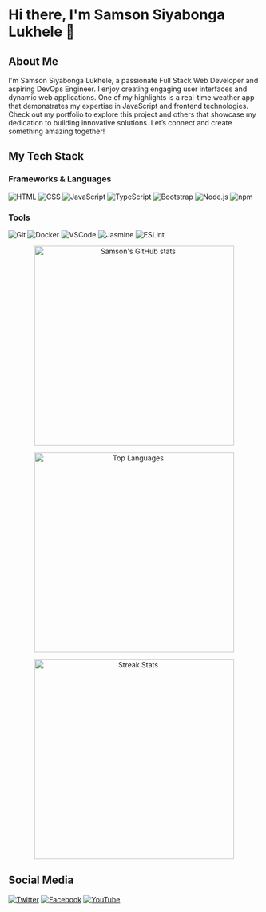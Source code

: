 # Hi there, I'm Samson Siyabonga Lukhele 👋

## About Me
<p>
    I'm Samson Siyabonga Lukhele, a passionate Full Stack Web Developer and aspiring DevOps Engineer. I enjoy creating engaging user interfaces and dynamic web applications. One of my highlights is a real-time weather app that demonstrates my expertise in JavaScript and frontend technologies. Check out my portfolio to explore this project and others that showcase my dedication to building innovative solutions. Let’s connect and create something amazing together!
</p>

## My Tech Stack

### Frameworks & Languages
<p>
    <img src="https://img.shields.io/badge/HTML-E34F26?style=for-the-badge&logo=html5&logoColor=white" alt="HTML">
    <img src="https://img.shields.io/badge/CSS-1572B6?style=for-the-badge&logo=css3&logoColor=white" alt="CSS">
    <img src="https://img.shields.io/badge/JavaScript-F7DF1E?style=for-the-badge&logo=javascript&logoColor=black" alt="JavaScript">
    <img src="https://img.shields.io/badge/TypeScript-3178C6?style=for-the-badge&logo=typescript&logoColor=white" alt="TypeScript">
    <img src="https://img.shields.io/badge/Bootstrap-7952B3?style=for-the-badge&logo=bootstrap&logoColor=white" alt="Bootstrap">
    <img src="https://img.shields.io/badge/Node.js-339933?style=for-the-badge&logo=nodedotjs&logoColor=white" alt="Node.js">
    <img src="https://img.shields.io/badge/npm-CB3837?style=for-the-badge&logo=npm&logoColor=white" alt="npm">
</p>

### Tools
<p>
    <img src="https://img.shields.io/badge/Git-F05032?style=for-the-badge&logo=git&logoColor=white" alt="Git">
    <img src="https://img.shields.io/badge/Docker-2496ED?style=for-the-badge&logo=docker&logoColor=white" alt="Docker">
    <img src="https://img.shields.io/badge/Visual_Studio_Code-007ACC?style=for-the-badge&logo=visual-studio-code&logoColor=white" alt="VSCode">
    <img src="https://img.shields.io/badge/Jasmine-8A4182?style=for-the-badge&logo=jasmine&logoColor=white" alt="Jasmine">
    <img src="https://img.shields.io/badge/ESLint-4B32C3?style=for-the-badge&logo=eslint&logoColor=white" alt="ESLint">
</p>

<p align="center">
    <img src="https://github-readme-stats.vercel.app/api?username=markuptitan&show_icons=true&theme=dark&card_width=500" alt="Samson's GitHub stats" width="400">
</p>

<p align="center">
    <img src="https://github-readme-stats.vercel.app/api/top-langs/?username=markuptitan&layout=compact&theme=dark&card_width=500" alt="Top Languages" width="400">
</p>

<p align="center">
    <img src="https://github-readme-streak-stats.herokuapp.com/?user=markuptitan&theme=javascript-dark&card_width=500" alt="Streak Stats" width="400">
</p>

## Social Media

<p>
    <a href="https://twitter.com/markuptitan"><img src="https://img.shields.io/badge/Twitter-1DA1F2?style=for-the-badge&logo=twitter&logoColor=white" alt="Twitter"></a>
    <a href="https://facebook.com/markuptitan"><img src="https://img.shields.io/badge/Facebook-1877F2?style=for-the-badge&logo=facebook&logoColor=white" alt="Facebook"></a>
    <a href="https://www.youtube.com/@markuptitan"><img src="https://img.shields.io/badge/YouTube-FF0000?style=for-the-badge&logo=youtube&logoColor=white" alt="YouTube"></a>
</p>
